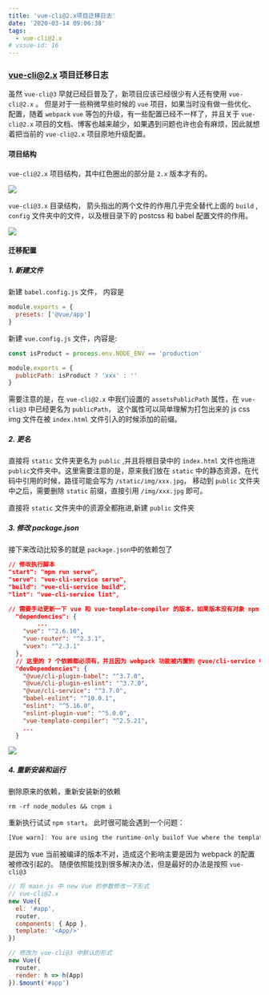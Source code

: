 ```yaml
---
title: 'vue-cli@2.x项目迁移日志'
date: '2020-03-14 09:06:38'
tags:
  - vue-cli@2.x
# vssue-id: 16
---
```


### vue-cli@2.x 项目迁移日志

虽然 `vue-cli@3` 早就已经巨普及了，新项目应该已经很少有人还有使用 `vue-cli@2.x` 。 但是对于一些稍微早些时候的 `vue` 项目，如果当时没有做一些优化、配置，随着 `webpack` `vue` 等包的升级，有一些配置已经不一样了，并且关于 `vue-cli@2.x` 项目的文档、博客也越来越少，如果遇到问题也许也会有麻烦，因此就想着把当前的 `vue-cli@2.x` 项目原地升级配置。

#### 项目结构

`vue-cli@2.x` 项目结构，其中红色圈出的部分是 `2.x` 版本才有的。

![](https://chatflow-files-cdn-1252847684.file.myqcloud.com/rYXJW-image.png)

`vue-cli@3.x` 目录结构， 箭头指出的两个文件的作用几乎完全替代上面的 `build` , `config` 文件夹中的文件，以及根目录下的 postcss 和 babel 配置文件的作用。

![](https://chatflow-files-cdn-1252847684.file.myqcloud.com/8Bm34-image.png)

#### 迁移配置

##### 1. 新建文件

新建 `babel.config.js` 文件， 内容是

```js
module.exports = {
  presets: ['@vue/app']
}
```

新建 `vue.config.js` 文件，内容是:

```js
const isProduct = process.env.NODE_ENV == 'production'

module.exports = {
  publicPath: isProduct ? 'xxx' : ''
}
```

需要注意的是，在 `vue-cli@2.x` 中我们设置的 `assetsPublicPath` 属性，在 `vue-cli@3` 中已经更名为 `publicPath`， 这个属性可以简单理解为打包出来的 js css img 文件在被 `index.html` 文件引入的时候添加的前缀。

##### 2. 更名

直接将 `static` 文件夹更名为 `public` ,并且将根目录中的 `index.html` 文件也拖进 `public`文件夹中。这里需要注意的是，原来我们放在 `static` 中的静态资源，在代码中引用的时候，路径可能会写为 `/static/img/xxx.jpg`， 移动到 `public` 文件夹中之后，需要删除 `static` 前缀，直接引用 `/img/xxx.jpg` 即可。

直接将 `static` 文件夹中的资源全都拖进,新建 `public` 文件夹

##### 3. 修改 package.json

接下来改动比较多的就是 `package.json`中的依赖包了

```json
// 修改执行脚本
"start": "npm run serve",
"serve": "vue-cli-service serve",
"build": "vue-cli-service build",
"lint": "vue-cli-service lint",
```

```json
// 需要手动更新一下 vue 和 vue-template-compiler 的版本，如果版本没有对象 npm start 就不成功，但是也不是严格的版本号一致，具体没研究过对应关系，直接从 vue-cli@3 初始化项目中抄版本号即可
  "dependencies": {
		...
    "vue": "^2.6.10",
    "vue-router": "^2.3.1",
    "vuex": "^2.3.1"
  },
  // 这里的 7 个依赖都必须有，并且因为 webpack 功能被内置到 @vue/cli-service 中去了，所以原来 devDependencies 中根打包相关的依赖包都可以删除了。
  "devDependencies": {
    "@vue/cli-plugin-babel": "^3.7.0",
    "@vue/cli-plugin-eslint": "^3.7.0",
    "@vue/cli-service": "^3.7.0",
    "babel-eslint": "^10.0.1",
    "eslint": "^5.16.0",
    "eslint-plugin-vue": "^5.0.0",
    "vue-template-compiler": "^2.5.21",
    ...
  }
```

![](https://chatflow-files-cdn-1252847684.file.myqcloud.com/NjH8f-image.png)

##### 4. 重新安装和运行

删除原来的依赖，重新安装新的依赖

```shell
rm -rf node_modules && cnpm i
```

重新执行试试 `npm start`。 此时很可能会遇到一个问题：

```js
[Vue warn]: You are using the runtime-only builof Vue where the template compiler is noavailable. Either pre-compile the templates intrender functions, or use the compiler-includebuild.
```

是因为 vue 当前被编译的版本不对，造成这个影响主要是因为 webpack 的配置被修改引起的。 随便依照能找到很多解决办法，但是最好的办法是按照 `vue-cli@3`

```js
// 将 main.js 中 new Vue 的参数修改一下形式
// vue-cli@2.x
new Vue({
  el: '#app',
  router,
  components: { App },
  template: '<App/>'
})

// 修改为 vue-cli@3 中默认的形式
new Vue({
  router,
  render: h => h(App)
}).$mount('#app')
```
